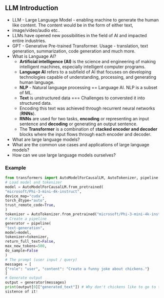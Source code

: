## LLM Introduction
- LLM - Large Language Model - enabling machine to generate the human like content. The content would be in the form of either text,
- image/video/audio etc..
- LLMs have opened new possibilities in the field of AI and impacted entire industries.
- GPT - Generative Pre-trained Transformer. Usage - translation, text generation, summarization, code generation and much more.
- What is Language AI?
    - **Artificial intelligence (AI)** is the science and engineering of making intelligent machines, especially intelligent computer programs.
    - **Language AI** refers to a subfield of AI that focuses on developing technologies capable of understanding, processing,
and generating human language.
    - **NLP** - Natural language processing == Language AI. NLP is a subset of ML.
    - **Text** is unstructured data === Challenges to conversted it into structured data.
    - Encoding this text was achieved through recurrent neural networks (**RNNs**).
    - **RNNs** are used for two tasks, **encoding** or representing an input sentence and **decoding** or generating an output sentence.
    - The **Transformer** is a combination of s**tacked encoder and decoder** blocks where the input flows through each encoder and decoder.
- What are large language models?
- What are the common use cases and applications of large language models?
- How can we use large language models ourselves?
### Example
```python
from transformers import AutoModelForCausalLM, AutoTokenizer, pipeline
# Load model and tokenizer
model = AutoModelForCausalLM.from_pretrained(
"microsoft/Phi-3-mini-4k-instruct",
device_map="cuda",
torch_dtype="auto",
trust_remote_code=True,
)
tokenizer = AutoTokenizer.from_pretrained("microsoft/Phi-3-mini-4k-instruct")
# Create a pipeline
generator = pipeline(
"text-generation",
model=model,
tokenizer=tokenizer,
return_full_text=False,
max_new_tokens=500,
do_sample=False
)
# The prompt (user input / query)
messages = [
{"role": "user", "content": "Create a funny joke about chickens."}
]
# Generate output
output = generator(messages)
print(output[0]["generated_text"]) # Why don't chickens like to go to the gym? Because they can't crack the egg-
sistence of it!
```

